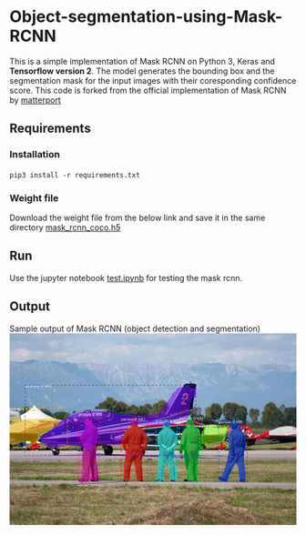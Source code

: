 # Object-segmentation-using-Mask-RCNN
This is a simple implementation of Mask RCNN on Python 3, Keras and **Tensorflow version 2**. The model generates the bounding box and the segmentation mask for the input images with their coresponding confidence score. This code is forked from the official implementation of Mask RCNN by [matterport](https://github.com/matterport/Mask_RCNN)

## Requirements
### Installation
`pip3 install -r requirements.txt`

### Weight file
Download the weight file from the below link and save it in the same directory
[mask_rcnn_coco.h5](https://github.com/matterport/Mask_RCNN/releases/download/v1.0/mask_rcnn_coco.h5)

## Run
Use the jupyter notebook [test.ipynb](https://github.com/Aasish4/Object-segmentation-using-Mask-RCNN/blob/main/Test.ipynb) for testing the mask rcnn.

## Output
Sample output of Mask RCNN (object detection and segmentation)
![output image](output.png)

